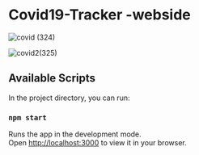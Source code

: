 # Covid19-Tracker -webside

![covid (324)](https://github.com/Virang007/COVID19-Tracker/assets/104147123/0265d136-9155-41ee-954c-940f649b0f3d)

![covid2(325)](https://github.com/Virang007/COVID19-Tracker/assets/104147123/eee972f1-dba4-4f14-be65-5463e56b14e9)

## Available Scripts

In the project directory, you can run:

### `npm start`

Runs the app in the development mode.\
Open [http://localhost:3000](http://localhost:3000) to view it in your browser.


